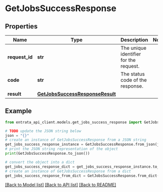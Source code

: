 # GetJobsSuccessResponse


## Properties

Name | Type | Description | Notes
------------ | ------------- | ------------- | -------------
**request_id** | **str** | The unique identifier for the request. | 
**code** | **str** | The status code of the response. | 
**result** | [**GetJobsSuccessResponseResult**](GetJobsSuccessResponseResult.md) |  | 

## Example

```python
from entrata_api_client.models.get_jobs_success_response import GetJobsSuccessResponse

# TODO update the JSON string below
json = "{}"
# create an instance of GetJobsSuccessResponse from a JSON string
get_jobs_success_response_instance = GetJobsSuccessResponse.from_json(json)
# print the JSON string representation of the object
print(GetJobsSuccessResponse.to_json())

# convert the object into a dict
get_jobs_success_response_dict = get_jobs_success_response_instance.to_dict()
# create an instance of GetJobsSuccessResponse from a dict
get_jobs_success_response_from_dict = GetJobsSuccessResponse.from_dict(get_jobs_success_response_dict)
```
[[Back to Model list]](../README.md#documentation-for-models) [[Back to API list]](../README.md#documentation-for-api-endpoints) [[Back to README]](../README.md)


